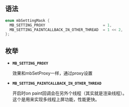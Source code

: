 ## 语法

``` cpp
enum mbSettingMask {
  MB_SETTING_PROXY                          = 1,
  MB_SETTING_PAINTCALLBACK_IN_OTHER_THREAD  = 1 << 2,
};
```

## 枚举

- **`MB_SETTING_PROXY`**

  效果和mbSetProxy一样，通过proxy设置

- **`MB_SETTING_PAINTCALLBACK_IN_OTHER_THREAD`**

  开启时on paint回调会在另外个线程（其实就是渲染线程）。<br/>
  这个是用来实现多线程上屏功能，性能更快。
